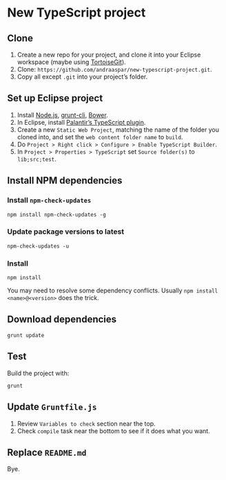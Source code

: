 # New TypeScript project

## Clone

1. Create a new repo for your project, and clone it into your Eclipse workspace (maybe using [TortoiseGit](https://github.com/TortoiseGit/TortoiseGit)).
2. Clone: `https://github.com/andraaspar/new-typescript-project.git`.
3. Copy all except `.git` into your project’s folder.

## Set up Eclipse project

1. Install [Node.js](https://nodejs.org/), [grunt-cli](https://github.com/gruntjs/grunt-cli), [Bower](http://bower.io/).
2. In Eclipse, install [Palantir’s TypeScript plugin](https://github.com/palantir/eclipse-typescript).
3. Create a new `Static Web Project`, matching the name of the folder you cloned into, and set the `web content folder name` to `build`.
4. Do `Project > Right click > Configure > Enable TypeScript Builder`.
5. In `Project > Properties > TypeScript` set `Source folder(s)` to `lib;src;test`.

## Install NPM dependencies

### Install `npm-check-updates`

```
npm install npm-check-updates -g
```

### Update package versions to latest

```
npm-check-updates -u
```

### Install

```
npm install
```

You may need to resolve some dependency conflicts. Usually `npm install <name>@<version>` does the trick.

## Download dependencies

```
grunt update
```

## Test

Build the project with:

```
grunt
```

## Update `Gruntfile.js`

1. Review `Variables to check` section near the top.
2. Check `compile` task near the bottom to see if it does what you want.

## Replace `README.md`

Bye.

